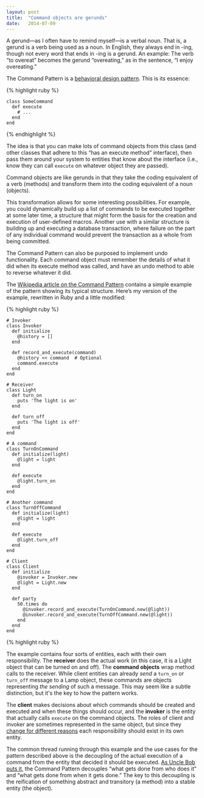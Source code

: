 ```yaml
---
layout: post
title:  "Command objects are gerunds"
date:   2014-07-09
---
```


A gerund—as I often have to remind myself—is a verbal noun. That is, a gerund 
is a verb being used as a noun. In English, they always end in -ing, though 
not every word that ends in -ing is a gerund. An example: The verb “to 
overeat” becomes the gerund “overeating,” as in the sentence, “I enjoy 
overeating.”

The Command Pattern is a [behavioral design pattern][]. This is its essence:

{% highlight ruby %}

    class SomeCommand
      def execute
        # ...
      end
    end

{% endhighlight %}

The idea is that you can make lots of command objects from this class (and 
other classes that adhere to this “has an execute method” interface), then 
pass them around your system to entities that know about the interface (i.e., 
know they can call `execute` on whatever object they are passed).

Command objects are like gerunds in that they take the coding equivalent of a
verb (methods) and transform them into the coding equivalent of a noun 
(objects).

This transformation allows for some interesting possibilities. For example, 
you could dynamically build up a list of commands to be executed together at 
some later time, a structure that might form the basis for the creation and 
execution of user-defined macros. Another use with a similar structure is 
building up and executing a database transaction, where failure on the part of 
any individual command would prevent the transaction as a whole from being 
committed.

The Command Pattern can also be purposed to implement undo functionality. Each 
command object must remember the details of what it did when its execute 
method was called, and have an undo method to able to reverse whatever it did.

The [Wikipedia article on the Command Pattern][] contains a simple example of 
the pattern showing its typical structure. Here’s my version of the example, 
rewritten in Ruby and a little modified:

{% highlight ruby %}

    # Invoker
    class Invoker
      def initialize
        @history = []
      end

      def record_and_execute(command)
        @history << command  # Optional
        command.execute
      end
    end

    # Receiver
    class Light
      def turn_on
        puts 'The light is on'
      end

      def turn_off
        puts 'The light is off'
      end
    end

    # A command
    class TurnOnCommand
      def initialize(light)
        @light = light
      end

      def execute
        @light.turn_on
      end
    end

    # Another command
    class TurnOffCommand
      def initialize(light)
        @light = light
      end

      def execute
        @light.turn_off
      end
    end

    # Client
    class Client
      def initialize
        @invoker = Invoker.new
        @light = Light.new
      end

      def party
        50.times do
          @invoker.record_and_execute(TurnOnCommand.new(@light))
          @invoker.record_and_execute(TurnOffCommand.new(@light))
        end
      end
    end

{% highlight ruby %}

The example contains four sorts of entities, each with their own 
responsibility. The **receiver** does the actual work (in this case, it is a 
Light object that can be turned on and off). The **command objects** wrap 
method calls to the receiver. While client entities can already *send* a 
`turn_on` or `turn_off` message to a Lamp object, these commands are objects 
representing *the sending* of such a message. This may seem like a subtle 
distinction, but it's the key to how the pattern works.

The **client** makes decisions about which commands should be created and 
executed and when these things should occur, and the **invoker** is the entity 
that actually calls `execute` on the command objects. The roles of client and 
invoker are sometimes represented in the same object, but since they [change 
for different reasons][] each responsibility should exist in its own entity.

The common thread running through this example and the use cases for the 
pattern described above is the decoupling of the actual execution of a command 
from the entity that decided it should be executed. [As Uncle Bob puts it][], 
the Command Pattern decouples “what gets done from who does it” and “what gets 
done from when it gets done.” The key to this decoupling is the reification of 
something abstract and transitory (a method) into a stable entity (the 
object).

[behavioral design pattern]: http://en.wikipedia.org/wiki/Behavioral_pattern
[As Uncle Bob puts it]: http://cleancoders.com/episode/clean-code-episode-25/show
[Wikipedia article on the Command Pattern]: http://en.wikipedia.org/wiki/Command_pattern
[change for different reasons]: http://en.wikipedia.org/wiki/Single_responsibility_principle
